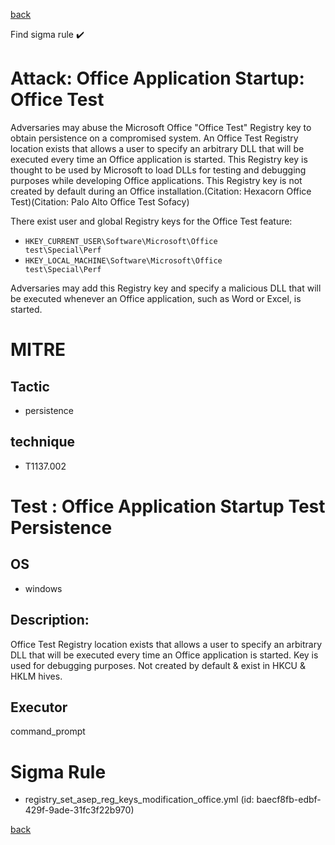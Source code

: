 
[back](../index.md)

Find sigma rule :heavy_check_mark: 

# Attack: Office Application Startup: Office Test 

Adversaries may abuse the Microsoft Office "Office Test" Registry key to obtain persistence on a compromised system. An Office Test Registry location exists that allows a user to specify an arbitrary DLL that will be executed every time an Office application is started. This Registry key is thought to be used by Microsoft to load DLLs for testing and debugging purposes while developing Office applications. This Registry key is not created by default during an Office installation.(Citation: Hexacorn Office Test)(Citation: Palo Alto Office Test Sofacy)

There exist user and global Registry keys for the Office Test feature:

* <code>HKEY_CURRENT_USER\Software\Microsoft\Office test\Special\Perf</code>
* <code>HKEY_LOCAL_MACHINE\Software\Microsoft\Office test\Special\Perf</code>

Adversaries may add this Registry key and specify a malicious DLL that will be executed whenever an Office application, such as Word or Excel, is started.

# MITRE
## Tactic
  - persistence


## technique
  - T1137.002


# Test : Office Application Startup Test Persistence
## OS
  - windows


## Description:
Office Test Registry location exists that allows a user to specify an arbitrary DLL that will be executed every time an Office
application is started. Key is used for debugging purposes. Not created by default & exist in HKCU & HKLM hives.


## Executor
command_prompt

# Sigma Rule
 - registry_set_asep_reg_keys_modification_office.yml (id: baecf8fb-edbf-429f-9ade-31fc3f22b970)



[back](../index.md)
